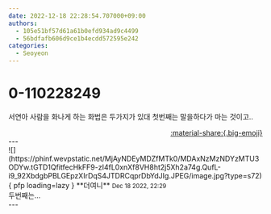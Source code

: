 ```yaml
---
date: 2022-12-18 22:28:54.707000+09:00
authors:
  - 105e51bf57d61a61b0efd934ad9c4499
  - 56bdfafb606d9ce1b4ecdd572595e242
categories:
  - Seoyeon
---
```


# 0-110228249

<div class="post-container" markdown="1">
<div class="content-container md-sidebar__scrollwrap" markdown="1">

서연아 사람을 화나게 하는 화법은 두가지가 있대 첫번째는 말을하다가 마는 것이고..

</div>
</div>

<div style="text-align: right;" markdown="1">
<a href="https://weverse.io/fromis9/fanpost/0-110228249" style="text-align: right;">:material-share:{.big-emoji}</a>
</div>
---

<div class="comments-container md-sidebar__scrollwrap" markdown="1">
<div class="comment" markdown="1">
<div class='id-container' markdown="1">
![](https://phinf.wevpstatic.net/MjAyNDEyMDZfMTk0/MDAxNzMzNDYzMTU3ODYw.tGTD1QfitfecHkFF9-zI4fL0xnXf8VH8ht2j5Xh2a74g.QufL-i9_92XbdgbPBLGEpzXIrDqS4JTDRCqprDbYdJIg.JPEG/image.jpg?type=s72){ pfp loading=lazy }
**<span class="artist">더여니</span>** <small>Dec 18 2022, 22:29</small><br>
</div>
<div class='comment-body' markdown="1">
두번째는...
</div>
</div>
</div>
---
